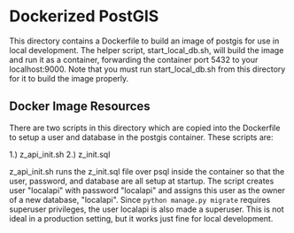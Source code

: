 # Dockerized PostGIS
This directory contains a Dockerfile to build an image of postgis for use in local development.
The helper script, start_local_db.sh, will build the image and run it as a container, forwarding the container port 5432 to your localhost:9000.
Note that you must run start_local_db.sh from this directory for it to build the image properly.

## Docker Image Resources
There are two scripts in this directory which are copied into the Dockerfile to setup a user and database in the postgis container.
These scripts are:

1.) z_api_init.sh
2.) z_init.sql

z_api_init.sh runs the z_init.sql file over psql inside the container so that the user, password, and database are all setup at startup.
The script creates user "localapi" with password "localapi" and assigns this user as the owner of a new database, "localapi".
Since `python manage.py migrate` requires superuser privileges, the user localapi is also made a superuser. This is not ideal in a production setting,
but it works just fine for local development.